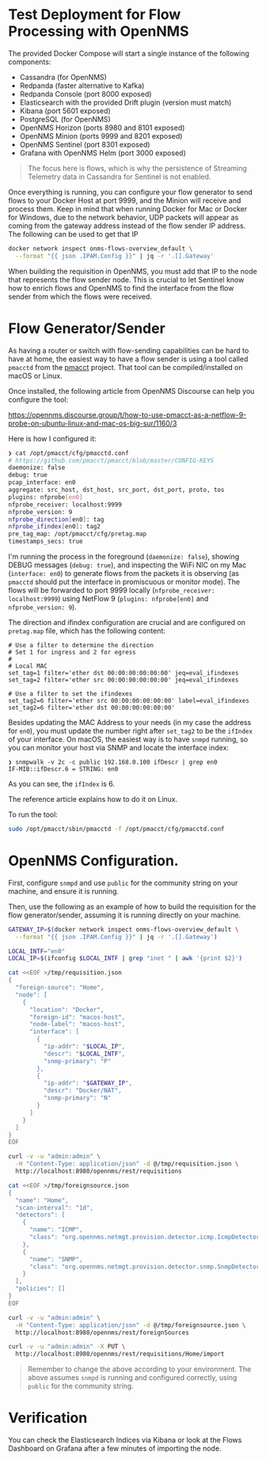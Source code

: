 # Test Deployment for Flow Processing with OpenNMS

The provided Docker Compose will start a single instance of the following components:

* Cassandra (for OpenNMS)
* Redpanda (faster alternative to Kafka)
* Redpanda Console (port 8000 exposed)
* Elasticsearch with the provided Drift plugin (version must match)
* Kibana (port 5601 exposed)
* PostgreSQL (for OpenNMS)
* OpenNMS Horizon (ports 8980 and 8101 exposed)
* OpenNMS Minion (ports 9999 and 8201 exposed)
* OpenNMS Sentinel (port 8301 exposed)
* Grafana with OpenNMS Helm (port 3000 exposed)

> The focus here is flows, which is why the persistence of Streaming Telemetry data in Cassandra for Sentinel is not enabled.

Once everything is running, you can configure your flow generator to send flows to your Docker Host at port 9999, and the Minion will receive and process them. Keep in mind that when running Docker for Mac or Docker for Windows, due to the network behavior, UDP packets will appear as coming from the gateway address instead of the flow sender IP address. The following can be used to get that IP

```bash
docker network inspect onms-flows-overview_default \
  --format "{{ json .IPAM.Config }}" | jq -r '.[].Gateway'
```

When building the requisition in OpenNMS, you must add that IP to the node that represents the flow sender node. This is crucial to let Sentinel know how to enrich flows and OpenNMS to find the interface from the flow sender from which the flows were received.

# Flow Generator/Sender

As having a router or switch with flow-sending capabilities can be hard to have at home, the easiest way to have a flow sender is using a tool called `pmacctd` from the [pmacct](http://www.pmacct.net/) project. That tool can be compiled/installed on macOS or Linux.

Once installed, the following article from OpenNMS Discourse can help you configure the tool:

https://opennms.discourse.group/t/how-to-use-pmacct-as-a-netflow-9-probe-on-ubuntu-linux-and-mac-os-big-sur/1160/3

Here is how I configured it:

```bash
❯ cat /opt/pmacct/cfg/pmacctd.conf
# https://github.com/pmacct/pmacct/blob/master/CONFIG-KEYS
daemonize: false
debug: true
pcap_interface: en0
aggregate: src_host, dst_host, src_port, dst_port, proto, tos
plugins: nfprobe[en0]
nfprobe_receiver: localhost:9999
nfprobe_version: 9
nfprobe_direction[en0]: tag
nfprobe_ifindex[en0]: tag2
pre_tag_map: /opt/pmacct/cfg/pretag.map
timestamps_secs: true
```

I'm running the process in the foreground (`daemonize: false`), showing DEBUG messages (`debug: true`), and inspecting the WiFi NIC on my Mac (`interface: en0`) to generate flows from the packets it is observing (as `pmacctd` should put the interface in promiscuous or monitor mode). The flows will be forwarded to port 9999 locally (`nfprobe_receiver: localhost:9999`) using NetFlow 9 (`plugins: nfprobe[en0]` and `nfprobe_version: 9`).

The direction and ifindex configuration are crucial and are configured on `pretag.map` file, which has the following content:

```
# Use a filter to determine the direction
# Set 1 for ingress and 2 for egress
#
# Local MAC
set_tag=1 filter='ether dst 00:00:00:00:00:00' jeq=eval_ifindexes
set_tag=2 filter='ether src 00:00:00:00:00:00' jeq=eval_ifindexes

# Use a filter to set the ifindexes
set_tag2=6 filter='ether src 00:00:00:00:00:00' label=eval_ifindexes
set_tag2=6 filter='ether dst 00:00:00:00:00:00'
```

Besides updating the MAC Address to your needs (in my case the address for `en0`), you must update the number right after `set_tag2` to be the `ifIndex` of your interface. On macOS, the easiest way is to have `snmpd` running, so you can monitor your host via SNMP and locate the interface index:

```
❯ snmpwalk -v 2c -c public 192.168.0.100 ifDescr | grep en0
IF-MIB::ifDescr.6 = STRING: en0
```

As you can see, the `ifIndex` is 6.

The reference article explains how to do it on Linux.

To run the tool:

```bash
sudo /opt/pmacct/sbin/pmacctd -f /opt/pmacct/cfg/pmacctd.conf
```

# OpenNMS Configuration.

First, configure `snmpd` and use `public` for the community string on your machine, and ensure it is running.

Then, use the following as an example of how to build the requisition for the flow generator/sender, assuming it is running directly on your machine.

```bash
GATEWAY_IP=$(docker network inspect onms-flows-overview_default \
  --format "{{ json .IPAM.Config }}" | jq -r '.[].Gateway')

LOCAL_INTF="en0"
LOCAL_IP=$(ifconfig $LOCAL_INTF | grep "inet " | awk '{print $2}')

cat <<EOF >/tmp/requisition.json
{
  "foreign-source": "Home",
  "node": [
    {
      "location": "Docker",
      "foreign-id": "macos-host",
      "node-label": "macos-host",
      "interface": [
        {
          "ip-addr": "$LOCAL_IP",
          "descr": "$LOCAL_INTF",
          "snmp-primary": "P"
        },
        {
          "ip-addr": "$GATEWAY_IP",
          "descr": "Docker/NAT",
          "snmp-primary": "N"
        }
      ]
    }
  ]
}
EOF

curl -v -u "admin:admin" \
  -H "Content-Type: application/json" -d @/tmp/requisition.json \
  http://localhost:8980/opennms/rest/requisitions

cat <<EOF >/tmp/foreignsource.json
{
  "name": "Home",
  "scan-interval": "1d",
  "detectors": [
    {
      "name": "ICMP",
      "class": "org.opennms.netmgt.provision.detector.icmp.IcmpDetector"
    },
    {
      "name": "SNMP",
      "class": "org.opennms.netmgt.provision.detector.snmp.SnmpDetector"
    }
  ],
  "policies": []
}
EOF

curl -v -u "admin:admin" \
  -H "Content-Type: application/json" -d @/tmp/foreignsource.json \
  http://localhost:8980/opennms/rest/foreignSources

curl -v -u "admin:admin" -X PUT \
  http://localhost:8980/opennms/rest/requisitions/Home/import
```

> Remember to change the above according to your environment. The above assumes `snmpd` is running and configured correctly, using `public` for the community string.

# Verification

You can check the Elasticsearch Indices via Kibana or look at the Flows Dashboard on Grafana after a few minutes of importing the node.
